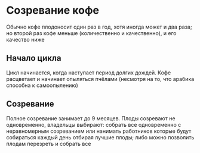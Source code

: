 # Созревание кофе
Обычно кофе плодоносит один раз в год, хотя иногда может и два раза; но второй раз кофе меньше (количественно и качественно), и его качество ниже

## Начало цикла
Цикл начинается, когда наступает период долгих дождей. Кофе расцветает и начинает опыляться пчёлами (несмотря на то, что арабика способна к самоопылению)

## Созревание
Полное созревание занимает до 9 месяцев. Плоды созревают не одновременно, владельцы выбирают: собрать все одновременно с неравномерным созреванием или нанимать работников которые будут собираться каждый день отбирая лучшие плоды; либо можно позволить плодам перезреть и собрать все